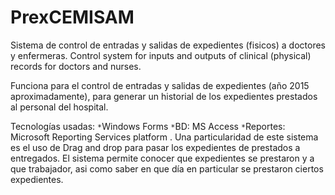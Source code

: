 # PrexCEMISAM
Sistema de control de entradas y salidas de expedientes (fisicos) a doctores y enfermeras.
Control system for inputs and outputs of clinical (physical) records for doctors and nurses.


Funciona para el control de entradas y salidas de expedientes (año 2015 aproximadamente), para generar un historial de los expedientes prestados al personal del hospital.

Tecnologías usadas:
`*`Windows Forms
`*`BD: MS Access
`*`Reportes: Microsoft Reporting Services platform .
Una particularidad de este sistema es el uso de Drag and drop para pasar los expedientes de prestados a entregados. El sistema permite conocer que expedientes se prestaron y a que trabajador, asi como saber en que día en particular se prestaron ciertos expedientes.
